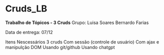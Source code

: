 # Cruds_LB
**Trabalho de Tópicos - 3 Cruds**
Grupo:  Luisa Soares
        Bernardo Farias

Data de entrega: 07/12

Itens Nescessários
3 cruds
Com sessão (controle de usuário)
Com ajax e manipulção DOM
Usando git/github
Usando chatgpt